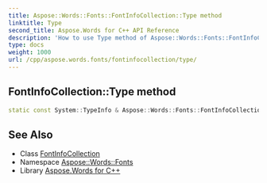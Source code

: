```yaml
---
title: Aspose::Words::Fonts::FontInfoCollection::Type method
linktitle: Type
second_title: Aspose.Words for C++ API Reference
description: 'How to use Type method of Aspose::Words::Fonts::FontInfoCollection class in C++.'
type: docs
weight: 1000
url: /cpp/aspose.words.fonts/fontinfocollection/type/
---
```

## FontInfoCollection::Type method




```cpp
static const System::TypeInfo & Aspose::Words::Fonts::FontInfoCollection::Type()
```

## See Also

* Class [FontInfoCollection](../)
* Namespace [Aspose::Words::Fonts](../../)
* Library [Aspose.Words for C++](../../../)
